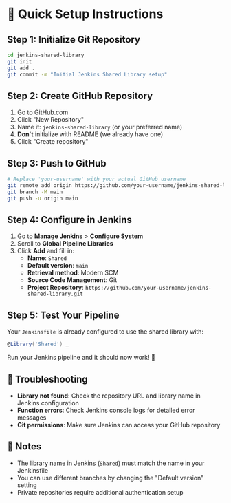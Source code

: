 # 🚀 Quick Setup Instructions

## Step 1: Initialize Git Repository

```bash
cd jenkins-shared-library
git init
git add .
git commit -m "Initial Jenkins Shared Library setup"
```

## Step 2: Create GitHub Repository

1. Go to GitHub.com
2. Click "New Repository"
3. Name it: `jenkins-shared-library` (or your preferred name)
4. **Don't** initialize with README (we already have one)
5. Click "Create repository"

## Step 3: Push to GitHub

```bash
# Replace 'your-username' with your actual GitHub username
git remote add origin https://github.com/your-username/jenkins-shared-library.git
git branch -M main
git push -u origin main
```

## Step 4: Configure in Jenkins

1. Go to **Manage Jenkins** > **Configure System**
2. Scroll to **Global Pipeline Libraries**
3. Click **Add** and fill in:
   - **Name**: `Shared`
   - **Default version**: `main`
   - **Retrieval method**: Modern SCM
   - **Source Code Management**: Git
   - **Project Repository**: `https://github.com/your-username/jenkins-shared-library.git`

## Step 5: Test Your Pipeline

Your `Jenkinsfile` is already configured to use the shared library with:
```groovy
@Library('Shared') _
```

Run your Jenkins pipeline and it should now work! 🎉

## 🔧 Troubleshooting

- **Library not found**: Check the repository URL and library name in Jenkins configuration
- **Function errors**: Check Jenkins console logs for detailed error messages
- **Git permissions**: Make sure Jenkins can access your GitHub repository

## 📝 Notes

- The library name in Jenkins (`Shared`) must match the name in your Jenkinsfile
- You can use different branches by changing the "Default version" setting
- Private repositories require additional authentication setup